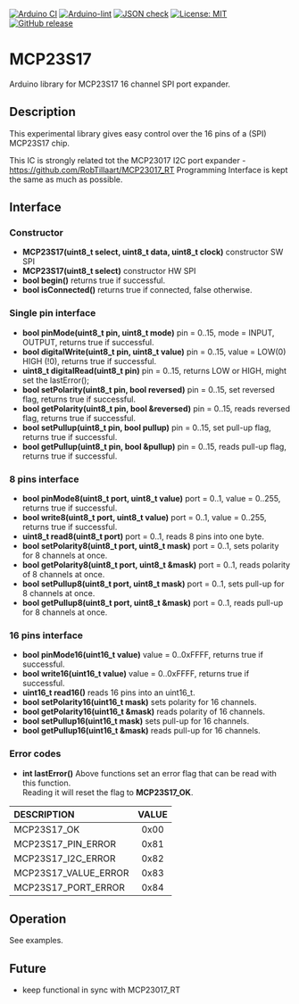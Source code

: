 
[![Arduino CI](https://github.com/RobTillaart/MCP23S17/workflows/Arduino%20CI/badge.svg)](https://github.com/marketplace/actions/arduino_ci)
[![Arduino-lint](https://github.com/RobTillaart/MCP23S17/actions/workflows/arduino-lint.yml/badge.svg)](https://github.com/RobTillaart/MCP23S17/actions/workflows/arduino-lint.yml)
[![JSON check](https://github.com/RobTillaart/MCP23S17/actions/workflows/jsoncheck.yml/badge.svg)](https://github.com/RobTillaart/MCP23S17/actions/workflows/jsoncheck.yml)
[![License: MIT](https://img.shields.io/badge/license-MIT-green.svg)](https://github.com/RobTillaart/MCP23S17/blob/master/LICENSE)
[![GitHub release](https://img.shields.io/github/release/RobTillaart/MCP23S17.svg?maxAge=3600)](https://github.com/RobTillaart/MCP23S17/releases)


# MCP23S17

Arduino library for MCP23S17 16 channel SPI port expander.


## Description

This experimental library gives easy control over the 16 pins of a (SPI) MCP23S17 chip.

This IC is strongly related tot the MCP23017 I2C port expander - https://github.com/RobTillaart/MCP23017_RT
Programming Interface is kept the same as much as possible.


## Interface

### Constructor

- **MCP23S17(uint8_t select, uint8_t data, uint8_t clock)** constructor SW SPI
- **MCP23S17(uint8_t select)** constructor HW SPI
- **bool begin()** returns true if successful.
- **bool isConnected()** returns true if connected, false otherwise.


### Single pin interface

- **bool pinMode(uint8_t pin, uint8_t mode)** pin = 0..15, mode = INPUT, OUTPUT, returns true if successful.
- **bool digitalWrite(uint8_t pin, uint8_t value)** pin = 0..15, value = LOW(0) HIGH (!0), returns true if successful.
- **uint8_t digitalRead(uint8_t pin)** pin = 0..15, returns LOW or HIGH, might set the lastError();
- **bool setPolarity(uint8_t pin, bool reversed)** pin = 0..15, set reversed flag, returns true if successful.
- **bool getPolarity(uint8_t pin, bool &reversed)** pin = 0..15, reads reversed flag, returns true if successful.
- **bool setPullup(uint8_t pin, bool pullup)** pin = 0..15, set pull-up flag, returns true if successful.
- **bool getPullup(uint8_t pin, bool &pullup)** pin = 0..15, reads pull-up flag, returns true if successful.


### 8 pins interface

- **bool pinMode8(uint8_t port, uint8_t value)** port = 0..1, value = 0..255, returns true if successful.
- **bool write8(uint8_t port, uint8_t value)** port = 0..1, value = 0..255, returns true if successful.
- **uint8_t read8(uint8_t port)** port = 0..1, reads 8 pins into one byte.
- **bool setPolarity8(uint8_t port, uint8_t mask)** port = 0..1, sets polarity for 8 channels at once.
- **bool getPolarity8(uint8_t port, uint8_t &mask)** port = 0..1, reads polarity of 8 channels at once.
- **bool setPullup8(uint8_t port, uint8_t mask)** port = 0..1, sets pull-up for 8 channels at once.
- **bool getPullup8(uint8_t port, uint8_t &mask)** port = 0..1, reads pull-up for 8 channels at once.


### 16 pins interface

- **bool pinMode16(uint16_t value)** value = 0..0xFFFF, returns true if successful.
- **bool write16(uint16_t value)** value = 0..0xFFFF, returns true if successful.
- **uint16_t read16()** reads 16 pins into an uint16_t.
- **bool setPolarity16(uint16_t mask)** sets polarity for 16 channels.
- **bool getPolarity16(uint16_t &mask)** reads polarity of 16 channels.
- **bool setPullup16(uint16_t mask)** sets pull-up for 16 channels.
- **bool getPullup16(uint16_t &mask)** reads pull-up for 16 channels.


### Error codes

- **int lastError()** Above functions set an error flag that can be read with this function.  
Reading it will reset the flag to **MCP23S17_OK**.

| DESCRIPTION           | VALUE |
|:----------------------|:-----:|
| MCP23S17_OK           |  0x00 |
| MCP23S17_PIN_ERROR    |  0x81 |
| MCP23S17_I2C_ERROR    |  0x82 |
| MCP23S17_VALUE_ERROR  |  0x83 |
| MCP23S17_PORT_ERROR   |  0x84 |


## Operation

See examples.


## Future

- keep functional in sync with MCP23017_RT

